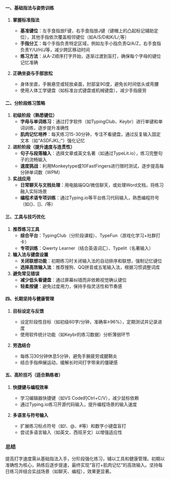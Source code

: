 #### **一、基础指法与姿势训练**

1. **掌握标准指法**
    
    - **基准键位**：左手食指放F键，右手食指放J键（键帽上的凸起标记辅助定位），其他手指依次覆盖相邻键位（如A/S/D和K/L/;等） 
    - **手指分工**：每个手指负责特定区域，例如左手小指负责Q/A/Z，右手食指负责Y/U/H/J等，减少跨区移动时间 
    - **练习方法**：从A-Z顺序打字开始，逐渐过渡到盲打，确保每个字母的键位记忆准确 
2. **正确坐姿与手部放松**
    - 身体坐直，手腕悬空或轻放桌面，肘部呈90度，避免长时间低头或弯腰 
    - 使用人体工学键盘（如标准台式键盘或机械键盘），减少手指疲劳 
#### **二、分阶段练习策略**
1. **初级阶段（熟悉键位）**
    - **字母与单词练习**：通过打字软件（如TypingClub、Keybr）进行单键和单词训练，逐步提升准确性 
    - **肌肉记忆培养**：每天练习15-30分钟，专注不看键盘，通过反复输入固定文本（如“ASDFJKL;”）强化记忆 
2. **进阶阶段（提升速度与连贯性）**
    - **句子与段落输入**：选择文章或英文名著（如通过TypeLit.io），练习完整句子的流畅输入 
    - **速度挑战**：利用Monkeytype或10FastFingers进行限时测试，逐步提高每分钟单词数（WPM） 
3. **实战应用**
    - **日常聊天与文档处理**：用电脑端QQ/微信聊天，或处理Word文档，将练习融入实际场景 
    - **编程术语专项训练**：通过Typing.io等平台练习代码输入，熟悉编程符号（如{}、[]、/等） 
#### **三、工具与技巧优化**

1. **推荐练习工具**
    - **综合平台**：TypingClub（分阶段课程）、TypeFun（游戏化学习+社群打卡） 
    - **专项训练**：Qwerty Learner（结合英语词汇）、Typelit（名著输入） 
2. **输入法与键盘设置**
    - **关闭联想功能**：初期练习时关闭输入法的自动排序和联想，强制记忆键位 
    - **选择高效输入法**：推荐搜狗、QQ拼音或五笔输入法，根据习惯调整词库
3. **避免常见错误**
    - **减少低头看键盘**：通过屏幕纠错而非依赖视觉确认键位 
    - **轻柔按键**：避免过度用力，保持手指灵活性和节奏感 
#### **四、长期坚持与健康管理**

1. **目标设定与反馈**
    
    - 设定阶段性目标（如初级60字/分钟，准确率≥96%），定期测试并记录进度 
    - 使用软件统计功能（如Keybr的练习数据）分析薄弱环节 

2. **劳逸结合**
    - 每练习30分钟休息5分钟，避免手腕疲劳或腱鞘炎 
    - 结合手指伸展运动，缓解长时间打字带来的僵硬感 
#### **五、高阶技巧（适合熟练者）**

1. **快捷键与编程效率**
    - 学习编辑器快捷键（如VS Code的Ctrl+C/V），减少鼠标依赖 
    - 通过Typing.io练习开源代码输入，提升编程场景的输入速度 
2. **多语言与符号输入**
    
    - 扩展练习标点符号（如!、@、#等）和数字小键盘盲打 
    - 尝试多语言输入（如英文、西班牙文）以增强适应性 
### **总结**

提高打字速度需从基础指法入手，分阶段强化练习，辅以工具和健康管理。初期以准确性为核心，熟练后逐步提速，最终实现“盲打+肌肉记忆”的高效输入。坚持每日练习并结合实战场景（如聊天、编程），效果更显著。